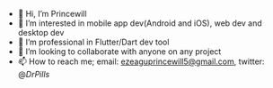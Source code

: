 - 👋 Hi, I’m Princewill
- 👀 I’m interested in mobile app dev(Android and iOS), web dev and desktop dev
- 🌱 I’m professional in Flutter/Dart dev tool
- 💞️ I’m looking to collaborate with anyone on any project
- 📫 How to reach me; email: ezeaguprincewill5@gmail.com, twitter: @_DrPills_

<!---
Princewil/Princewil is a ✨ special ✨ repository because its `README.md` (this file) appears on your GitHub profile.
You can click the Preview link to take a look at your changes.
--->
